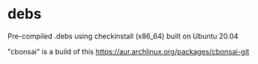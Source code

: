 # debs
Pre-compiled .debs using checkinstall (x86_64) built on Ubuntu 20.04

"cbonsai" is a build of this https://aur.archlinux.org/packages/cbonsai-git
